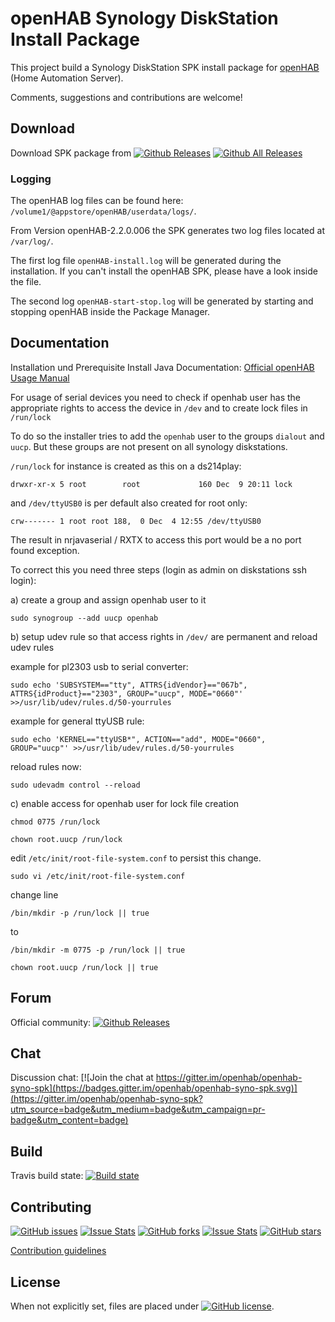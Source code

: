 # openHAB Synology DiskStation Install Package

This project build a Synology DiskStation SPK install package for [openHAB](https://www.openhab.org) (Home Automation Server).

Comments, suggestions and contributions are welcome!

## Download

Download SPK package from [![Github Releases](https://img.shields.io/badge/download-releases-blue.svg)](https://github.com/openhab/openhab-syno-spk/releases) [![Github All Releases](https://img.shields.io/github/downloads/openhab/openhab-syno-spk/total.svg?maxAge=2592000)](http://www.somsubhra.com/github-release-stats/?username=openhab&repository=openhab-syno-spk)

### Logging

The openHAB log files can be found here:
`/volume1/@appstore/openHAB/userdata/logs/`.

From Version openHAB-2.2.0.006 the SPK generates two log files located at `/var/log/`.

The first log file `openHAB-install.log` will be generated during the installation. If you can't install the openHAB SPK, please have a look inside the file.

The second log `openHAB-start-stop.log` will be generated by starting and stopping openHAB inside the Package Manager.

## Documentation

Installation und Prerequisite Install Java Documentation: [Official openHAB Usage Manual](https://www.openhab.org/docs/installation/synology.html)

For usage of serial devices you need to check if openhab user has the appropriate rights to access the device in `/dev` and to create lock files in `/run/lock`

To do so the installer tries to add the `openhab` user to the groups `dialout` and `uucp`. But these groups are not present on all synology diskstations.

`/run/lock` for instance is created as this on a ds214play:

`drwxr-xr-x 5 root        root             160 Dec  9 20:11 lock`

and `/dev/ttyUSB0` is per default also created for root only:

`crw------- 1 root root 188,  0 Dec  4 12:55 /dev/ttyUSB0`

The result in nrjavaserial / RXTX to access this port would be a no port found exception.

To correct this you need three steps (login as admin on diskstations ssh login):

a) create a group and assign openhab user to it

`sudo synogroup --add uucp openhab`

b) setup udev rule so that access rights in `/dev/` are permanent and reload udev rules

example for pl2303 usb to serial converter:

`sudo echo 'SUBSYSTEM=="tty", ATTRS{idVendor}=="067b", ATTRS{idProduct}=="2303", GROUP="uucp", MODE="0660"' >>/usr/lib/udev/rules.d/50-yourrules`

example for general ttyUSB rule:

`sudo echo 'KERNEL=="ttyUSB*", ACTION=="add", MODE="0660", GROUP="uucp"' >>/usr/lib/udev/rules.d/50-yourrules`

reload rules now:

`sudo udevadm control --reload`

c) enable access for openhab user for lock file creation

`chmod 0775 /run/lock`

`chown root.uucp /run/lock`

edit `/etc/init/root-file-system.conf` to persist this change.

`sudo vi /etc/init/root-file-system.conf`

change line

`/bin/mkdir -p /run/lock || true`

to

`/bin/mkdir -m 0775 -p /run/lock || true`

`chown root.uucp /run/lock || true`

## Forum

Official community: [![Github Releases](https://img.shields.io/badge/openhab-forum-orange.svg)](https://community.openhab.org/t/synology-diskstation/1446)

## Chat

Discussion chat: [![Join the chat at https://gitter.im/openhab/openhab-syno-spk](https://badges.gitter.im/openhab/openhab-syno-spk.svg)](https://gitter.im/openhab/openhab-syno-spk?utm_source=badge&utm_medium=badge&utm_campaign=pr-badge&utm_content=badge)

## Build

Travis build state: [![Build state](https://travis-ci.org/openhab/openhab-syno-spk.svg?branch=master)](https://travis-ci.org/openhab/openhab-syno-spk)

## Contributing

[![GitHub issues](https://img.shields.io/github/issues/openhab/openhab-syno-spk.svg)](https://github.com/openhab/openhab-syno-spk/issues) [![Issue Stats](http://www.issuestats.com/github/openhab/openhab-syno-spk/badge/issue?style=flat)](http://www.issuestats.com/github/openhab/openhab-syno-spk) [![GitHub forks](https://img.shields.io/github/forks/openhab/openhab-syno-spk.svg)](https://github.com/openhab/openhab-syno-spk/network) [![Issue Stats](http://www.issuestats.com/github/openhab/openhab-syno-spk/badge/pr?style=flat)](http://www.issuestats.com/github/openhab/openhab-syno-spk) [![GitHub stars](https://img.shields.io/github/stars/openhab/openhab-syno-spk.svg)](https://github.com/openhab/openhab-syno-spk/stargazers)

[Contribution guidelines](https://github.com/openhab/openhab-syno-spk/blob/master/CONTRIBUTING.md)

## License

When not explicitly set, files are placed under [![GitHub license](https://img.shields.io/badge/license-Eclipse-blue.svg)](https://raw.githubusercontent.com/openhab/openhab-syno-spk/master/LICENSE).
